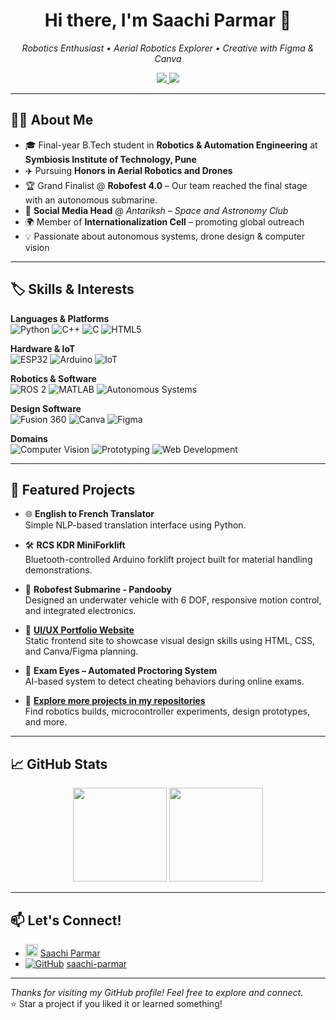<h1 align="center">Hi there, I'm Saachi Parmar 👋</h1>

<p align="center">
  <i>Robotics Enthusiast • Aerial Robotics Explorer • Creative with Figma & Canva</i>
</p>

<p align="center">
  <a href="https://www.linkedin.com/in/saachi-parmar">
    <img src="https://img.shields.io/badge/LinkedIn-saachi--parmar-blue?style=for-the-badge&logo=linkedin&logoColor=white" />
  </a>
  <a href="https://github.com/saachi-parmar">
    <img src="https://img.shields.io/badge/GitHub-saachiparmar-181717?style=for-the-badge&logo=github&logoColor=white" />
  </a>
</p>

---

## 👩‍💻 About Me

- 🎓 Final-year B.Tech student in **Robotics & Automation Engineering** at **Symbiosis Institute of Technology, Pune**
- ✈️ Pursuing **Honors in Aerial Robotics and Drones**
- 🏆 Grand Finalist @ **Robofest 4.0** – Our team reached the final stage with an autonomous submarine.
- 🌌 **Social Media Head** @ *Antariksh – Space and Astronomy Club*
- 🌍 Member of **Internationalization Cell** – promoting global outreach
- 💡 Passionate about autonomous systems, drone design & computer vision

---

## 🏷️ Skills & Interests

**Languages & Platforms**  
![Python](https://img.shields.io/badge/Python-3776AB?style=flat&logo=python&logoColor=white)
![C++](https://img.shields.io/badge/C++-00599C?style=flat&logo=c%2B%2B&logoColor=white)
![C](https://img.shields.io/badge/C-00599C?style=flat&logo=c&logoColor=white)
![HTML5](https://img.shields.io/badge/HTML5-E34F26?style=flat&logo=html5&logoColor=white)

**Hardware & IoT**  
![ESP32](https://img.shields.io/badge/ESP32-3C3C3C?style=flat&logo=espressif&logoColor=white)
![Arduino](https://img.shields.io/badge/Arduino-00979D?style=flat&logo=arduino&logoColor=white)
![IoT](https://img.shields.io/badge/IoT-00BFFF?style=flat)

**Robotics & Software**  
![ROS 2](https://img.shields.io/badge/ROS%202-22314E?style=flat&logo=ros&logoColor=white)
![MATLAB](https://img.shields.io/badge/MATLAB-0076A8?style=flat)
![Autonomous Systems](https://img.shields.io/badge/Autonomous%20Systems-green?style=flat)

**Design Software**  
![Fusion 360](https://img.shields.io/badge/Fusion%20360-FF6C37?style=flat&logo=autodesk&logoColor=white)
![Canva](https://img.shields.io/badge/Canva-00C4CC?style=flat&logo=canva&logoColor=white)
![Figma](https://img.shields.io/badge/Figma-F24E1E?style=flat&logo=figma&logoColor=white)

**Domains**  
![Computer Vision](https://img.shields.io/badge/Computer%20Vision-FFD700?style=flat)
![Prototyping](https://img.shields.io/badge/Prototyping-blueviolet?style=flat)
![Web Development](https://img.shields.io/badge/Web%20Development-069494?style=flat)

---

## 🚀 Featured Projects

- 🌐 **English to French Translator**  
  Simple NLP-based translation interface using Python.

- 🛠️ **RCS KDR MiniForklift**  
  Bluetooth-controlled Arduino forklift project built for material handling demonstrations.

- 🌊 **Robofest Submarine - Pandooby**  
  Designed an underwater vehicle with 6 DOF, responsive motion control, and integrated electronics.

- 🎨 **[UI/UX Portfolio Website](https://saachi-parmar.github.io/UIUX-Project/)**  
  Static frontend site to showcase visual design skills using HTML, CSS, and Canva/Figma planning.
  
- 🔬 **Exam Eyes – Automated Proctoring System**  
  AI-based system to detect cheating behaviors during online exams.

- 📁 **[Explore more projects in my repositories](https://github.com/saachi-parmar?tab=repositories)**  
  Find robotics builds, microcontroller experiments, design prototypes, and more.

---


## 📈 GitHub Stats

<p align="center">
  <img src="https://github-readme-stats.vercel.app/api?username=saachi-parmar&show_icons=true&theme=tokyonight" height="150"/>
  <img src="https://github-readme-stats.vercel.app/api/top-langs/?username=saachi-parmar&layout=compact&theme=tokyonight" height="150"/>
</p>

---

## 📫 Let's Connect!

- <img src="https://cdn.jsdelivr.net/gh/devicons/devicon/icons/linkedin/linkedin-original.svg" alt="LinkedIn" width="20"/> [Saachi Parmar](https://www.linkedin.com/in/saachi-parmar/)
- [![GitHub](https://img.shields.io/badge/-181717?style=flat-square&logo=github&logoColor=white)](https://github.com/saachi-parmar) [saachi-parmar](https://github.com/saachi-parmar)


---

_Thanks for visiting my GitHub profile! Feel free to explore and connect._  
⭐ Star a project if you liked it or learned something!


<!--
**saachi-parmar/Saachi-Parmar** is a ✨ _special_ ✨ repository because its `README.md` (this file) appears on your GitHub profile.

Here are some ideas to get you started:

- 🔭 I’m currently working on ...
- 🌱 I’m currently learning ...
- 👯 I’m looking to collaborate on ...
- 🤔 I’m looking for help with ...
- 💬 Ask me about ...
- 📫 How to reach me: ...
- 😄 Pronouns: ...
- ⚡ Fun fact: ...
-->
